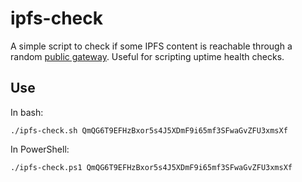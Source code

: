 # ipfs-check

A simple script to check if some IPFS content is reachable through a random [public gateway](https://ipfs.github.io/public-gateway-checker/). Useful for scripting uptime health checks.

## Use

In bash:

```
./ipfs-check.sh QmQG6T9EFHzBxor5s4J5XDmF9i65mf3SFwaGvZFU3xmsXf
```

In PowerShell:

```
./ipfs-check.ps1 QmQG6T9EFHzBxor5s4J5XDmF9i65mf3SFwaGvZFU3xmsXf
```
